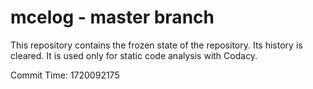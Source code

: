# mcelog - master branch

This repository contains the frozen state of the repository.
Its history is cleared. It is used only for static code
analysis with Codacy.

Commit Time: 1720092175